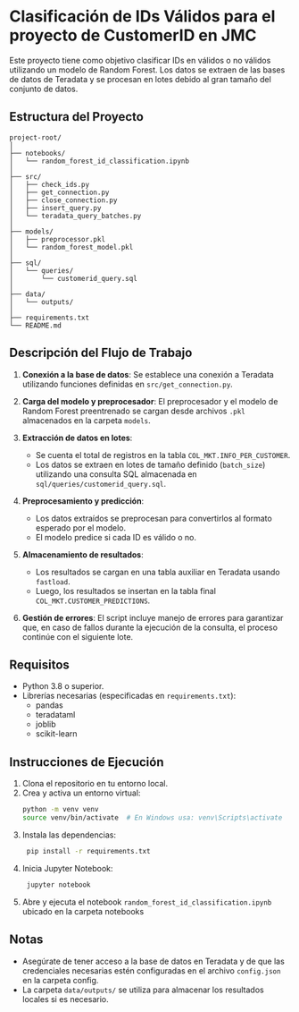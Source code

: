 # Clasificación de IDs Válidos para el proyecto de CustomerID en JMC

Este proyecto tiene como objetivo clasificar IDs en válidos 
o no válidos utilizando un modelo de Random Forest. 
Los datos se extraen de las bases de datos de Teradata y 
se procesan en lotes debido al gran tamaño del conjunto de datos.

## Estructura del Proyecto

```plaintext
project-root/
│
├── notebooks/
│   └── random_forest_id_classification.ipynb
│
├── src/
│   ├── check_ids.py
│   ├── get_connection.py
│   ├── close_connection.py
│   ├── insert_query.py
│   └── teradata_query_batches.py
│
├── models/
│   ├── preprocessor.pkl
│   └── random_forest_model.pkl
│
├── sql/
│   └── queries/
│       └── customerid_query.sql
│
├── data/
│   └── outputs/
│
├── requirements.txt
└── README.md
```


## Descripción del Flujo de Trabajo

1. **Conexión a la base de datos**: Se establece una conexión a Teradata utilizando funciones definidas en `src/get_connection.py`.

2. **Carga del modelo y preprocesador**: El preprocesador y el modelo de Random Forest preentrenado se cargan desde archivos `.pkl` almacenados en la carpeta `models`.

3. **Extracción de datos en lotes**:
   - Se cuenta el total de registros en la tabla `COL_MKT.INFO_PER_CUSTOMER`.
   - Los datos se extraen en lotes de tamaño definido (`batch_size`) utilizando una consulta SQL almacenada en `sql/queries/customerid_query.sql`.

4. **Preprocesamiento y predicción**:
   - Los datos extraídos se preprocesan para convertirlos al formato esperado por el modelo.
   - El modelo predice si cada ID es válido o no.

5. **Almacenamiento de resultados**:
   - Los resultados se cargan en una tabla auxiliar en Teradata usando `fastload`.
   - Luego, los resultados se insertan en la tabla final `COL_MKT.CUSTOMER_PREDICTIONS`.

6. **Gestión de errores**: El script incluye manejo de errores para garantizar que, en caso de fallos durante la ejecución de la consulta, el proceso continúe con el siguiente lote.

## Requisitos

- Python 3.8 o superior.
- Librerías necesarias (especificadas en `requirements.txt`):
  - pandas
  - teradataml
  - joblib
  - scikit-learn

## Instrucciones de Ejecución

1. Clona el repositorio en tu entorno local.
2. Crea y activa un entorno virtual:
   ```bash
   python -m venv venv
   source venv/bin/activate  # En Windows usa: venv\Scripts\activate
    ```
3. Instala las dependencias:
   ```bash
    pip install -r requirements.txt
    ```
4. Inicia Jupyter Notebook:
   ```bash
    jupyter notebook
    ```
5. Abre y ejecuta el notebook `random_forest_id_classification.ipynb` ubicado en la carpeta notebooks

## Notas

- Asegúrate de tener acceso a la base de datos en Teradata y de que las credenciales necesarias estén configuradas en el archivo `config.json` en la carpeta config.
- La carpeta `data/outputs/` se utiliza para almacenar los resultados locales si es necesario.

